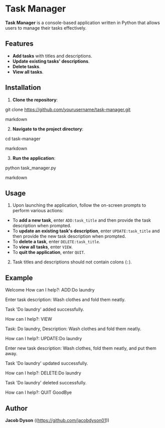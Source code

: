 # Task Manager

**Task Manager** is a console-based application written in Python that allows users to manage their tasks effectively.

## Features

- **Add tasks** with titles and descriptions.
- **Update existing tasks' descriptions**.
- **Delete tasks**.
- **View all tasks**.

## Installation

1. **Clone the repository**:

git clone https://github.com/yourusername/task-manager.git

markdown


2. **Navigate to the project directory**:

cd task-manager

markdown


3. **Run the application**:

python task_manager.py

markdown


## Usage

1. Upon launching the application, follow the on-screen prompts to perform various actions:
- To **add a new task**, enter `ADD:task_title` and then provide the task description when prompted.
- To **update an existing task's description**, enter `UPDATE:task_title` and then provide the new task description when prompted.
- To **delete a task**, enter `DELETE:task_title`.
- To **view all tasks**, enter `VIEW`.
- To **quit the application**, enter `QUIT`.

2. Task titles and descriptions should not contain colons (`:`).

## Example

Welcome
How can I help?: ADD:Do laundry

Enter task description: Wash clothes and fold them neatly.

Task 'Do laundry' added successfully.

How can I help?: VIEW

Task: Do laundry, Description: Wash clothes and fold them neatly.

How can I help?: UPDATE:Do laundry

Enter new task description: Wash clothes, fold them neatly, and put them away.

Task 'Do laundry' updated successfully.

How can I help?: DELETE:Do laundry

Task 'Do laundry' deleted successfully.

How can I help?: QUIT
GoodBye

## Author

**Jacob Dyson** ((https://github.com/jacobdyson01))
